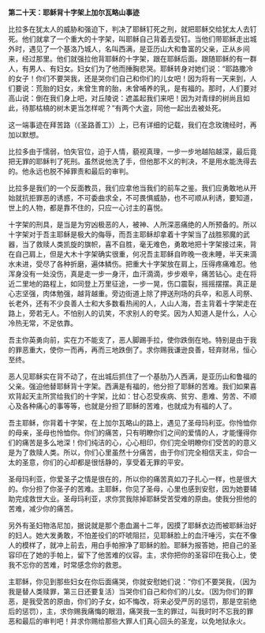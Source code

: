 **第二十天：耶稣背十字架上加尔瓦略山事迹**

比拉多在犹太人的威胁和强迫下，判决了耶稣钉死之刑，就把耶稣交给犹太人去钉死。他们就拿了一个重大的十字架，叫耶稣自己背着去受钉。当他们带耶稣走出城外时，遇见了一个基洛乃城人，名叫西满，是亚历山大和鲁富的父亲，正从乡间来，经过那里。他们就强拉他背耶稣的十字架，跟在耶稣后面。跟随耶稣的有一群人，有男人、有妇女。妇女们为了他而捶胸悲哭。耶稣转身对她们说：“耶路撒冷的女子！你们不要哭我，还是哭你们自己和你们的儿女吧！因为将有一天来到，人们要说：荒胎的妇女，未曾生育的胎，未曾哺养的乳，是有福的。那时，人们要对高山说：倒在我们身上吧，对丘陵说：遮盖起我们来吧！因为对青绿的树尚且如此，待那枯槁的树木更当怎样呢？”有两个大盗，同他一起出去被处死。

这一端事迹在拜苦路（《圣路善工》）上，已有详细的记载，我们在念玫瑰经时，再加以默想。

比拉多由于懦弱，怕失官位，迫于人情，藐视真理，一步一步地越陷越深，最后竟把无罪的耶稣判了死刑。虽然说他洗了手，但他那不义的判决，不是用水能洗得去的。他永远也脱不掉罪责和最后的审判。

比拉多是我们的一个反面教员，我们应拿他当我们的前车之鉴。我们应勇敢地从开始就抗拒罪恶的诱惑，不可委曲求全，不可畏惧威胁，也不可顺从利诱，要知道，世上的人物，都是靠不住的，只应一心讨主的喜悦。

十字架的刑具，是当是为穷凶极恶的人，被神、人所深恶痛绝的人所预备的。所以十字架对于吾主耶稣是极大的侮辱，而吾主耶稣却拿着十字架当了战胜邪魔的武器，当了救赎人类凯旋的旗帜，喜不自胜，毫无难色，勇敢地把十字架接过来，背在自己肩上，但是大木十字架确实很重，何况吾主耶稣自昨晚一夜未睡，半天来滴水未进，受尽了各种折磨，遍体鳞伤。把重大十字架放在肩上，压得疼痛难忍。他浑身没有一处没伤，真是走一步一身汗，血汗滴滴，步步艰辛，痛苦钻心。走在将近二里地的路程上，如同登上万里征途，一步一晃，伤口震裂，摇摇摆摆。真正是心志坚强，肉体勉强，越背越重。旁边街道上除了押送刑场的兵卒，和恶人司祭、长老外，还有不少良善人士和大多数看热闹的人，人山人海，吾主背着十字架走在路上，旁若无人。不怕别人的讥笑，不求别人的夸奖。因为人知道人是什么，人心冷热无常，不足依靠。

吾主你英勇向前，实在力不能支了，恶人脚踢手拉，使你跌倒在地。特别是由于我的罪恶重大，使你一而再，再而三地跌倒了。求你赐我谦逊良善，轻弃财帛，恒心至终。

恶人见耶稣实在背不动了，在出城后抓住了一个基肋乃人西满，是亚历山和鲁福的父亲。强迫他替耶稣背十字架。西满是有福的，他分担了耶稣的苦难。我们如果喜欢背起天主所赏给我们的十字架，比如：甘心忍受疾病、贫穷、患难、劳苦、不顺心及各种痛心的事等等，也就是分担了耶稣的苦难，也就成为有福的人了。

吾主耶稣，你背着十字架，在上加尔瓦略山的路上，遇见了圣母玛利亚。你怜恤你的母亲，圣母也怜恤你。你们的痛苦，只有明瞭你们之间的爱情的人，才能懂得你们的痛苦是多么地深！你们纯洁的心，心心相印，你们完全明瞭你们受苦的的意义是为了救赎人类。所以，你们心里虽然十分痛苦，由于你们完全相信天主，仰合一太的圣意，你们的心却都是很恬静的，享受着无罪的平安。

圣母玛利亚，你爱圣子之情是很在的，所以你的痛苦真如刀子扎心一样，也是很大的。你分担了你圣子的苦难。主耶稣，你见了圣母，心里也感到安慰，因为她要辅助完成救世大业。圣母玛利亚，求你赏我除掉耶稣受苦受难的原由。使我分担他的苦难，减少你的痛苦。

另外有圣妇物洛尼加，据说就是那个患血漏十二年，因摸了耶稣衣边而被耶稣治好的妇人。她大发勇敢，不怕差役们的吓唬阻拦，见耶稣脸上的血汗唾污，实在不像人的模样了，就冲上前去，用白手帕擦净了耶稣的脸。耶稣为报答她，把自己的圣容印在了她的手帕上，留下了他苦难的仪容。主，求你把你的圣容印在我心上，使我不忘你的苦难，时常感念你的救恩。

主耶稣，你见到那些妇女在你后面痛哭，你就安慰她们说：“你们不要哭我，（因为我是替人类赎罪，第三日还要复活）当哭你们自己和你们的儿女。（因为你们的罪恶，是我受苦的原由，你们的子女，如不悔改，将来必受严厉的惩罚，那是空前绝后的惩罚），主，求你赐我痛悔的眼泪，痛哭我一生的罪过，叫我时时不忘我的罪恶和最后的审判吧！并求你赐给那些大罪人们真心回头的圣宠，以免地狱永火。